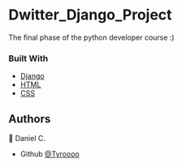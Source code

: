 # Dwitter_Django_Project
The final phase of the python developer course :) 

### Built With

* [Django](https://www.djangoproject.com/)
* [HTML]()
* [CSS]()


## Authors

👤 Daniel C.


- Github  [@Tyroooo](https://github.com/Tyroooo)

